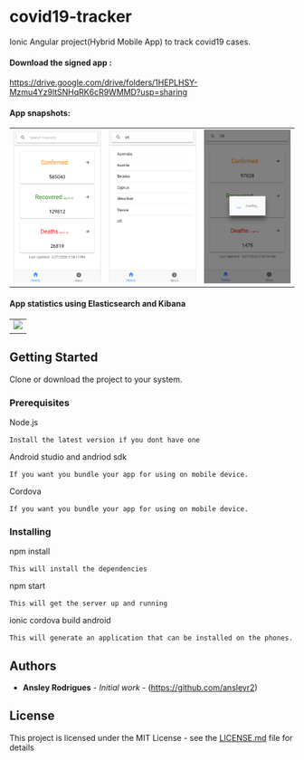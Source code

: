 # covid19-tracker

Ionic Angular project(Hybrid Mobile App) to track covid19 cases.

#### Download the signed app :
https://drive.google.com/drive/folders/1HEPLHSY-Mzmu4Yz9ltSNHqRK6cR9WMMD?usp=sharing

#### App snapshots:

|         |       |        |
| :-----: |:-----:| :-----:|
|<img src="https://github.com/ansleyr2/covid19-tracker/blob/app-images-for-readme/src/assets/app-images/app-1.PNG" />|<img src="https://github.com/ansleyr2/covid19-tracker/blob/app-images-for-readme/src/assets/app-images/app-2.PNG" />|<img src="https://github.com/ansleyr2/covid19-tracker/blob/app-images-for-readme/src/assets/app-images/app-3.PNG" />|

#### App statistics using Elasticsearch and Kibana

|         |
| :-----: |
|<img src="https://github.com/ansleyr2/covid19-tracker/tree/master/src/assets/app-images/kibana-dashboard.PNG" />|


## Getting Started

Clone or download the project to your system.

### Prerequisites

Node.js 

```
Install the latest version if you dont have one
```

Android studio and andriod sdk
```
If you want you bundle your app for using on mobile device.
```

Cordova
```
If you want you bundle your app for using on mobile device.
```

### Installing

npm install

```
This will install the dependencies
```

npm start
```
This will get the server up and running
```

ionic cordova build android
```
This will generate an application that can be installed on the phones.
```


## Authors

* **Ansley Rodrigues** - *Initial work* - (https://github.com/ansleyr2)

## License

This project is licensed under the MIT License - see the [LICENSE.md](LICENSE.md) file for details

